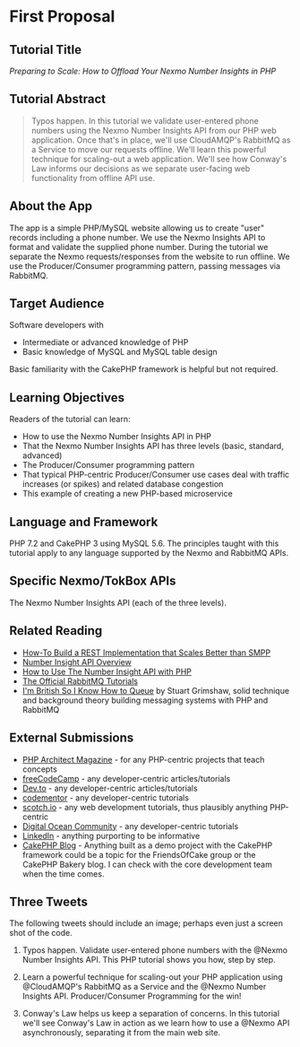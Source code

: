 # First Proposal

## Tutorial Title

_Preparing to Scale: How to Offload Your Nexmo Number Insights in PHP_

## Tutorial Abstract

> Typos happen. In this tutorial we validate user-entered phone numbers using the Nexmo
> Number Insights API from our PHP web application. Once that's in place, we'll use CloudAMQP's
> RabbitMQ as a Service to move our requests offline. We'll learn this powerful technique for
> scaling-out a web application. We'll see how Conway's Law informs our decisions as we separate
> user-facing web functionality from offline API use.

## About the App

The app is a simple PHP/MySQL website allowing us to create "user" records including a phone number.
We use the Nexmo Insights API to format and validate the supplied phone number. During the tutorial
we separate the Nexmo requests/responses from the website to run offline. We use the Producer/Consumer
programming pattern, passing messages via RabbitMQ.

## Target Audience

Software developers with 

 - Intermediate or advanced knowledge of PHP
 - Basic knowledge of MySQL and MySQL table design
 
Basic familiarity with the CakePHP framework is helpful but not required.

## Learning Objectives

Readers of the tutorial can learn:

 - How to use the Nexmo Number Insights API in PHP
 - That the Nexmo Number Insights API has three levels (basic, standard, advanced)
 - The Producer/Consumer programming pattern 
 - That typical PHP-centric Producer/Consumer use cases deal with traffic increases (or spikes)
   and related database congestion
 - This example of creating a new PHP-based microservice
 
## Language and Framework

PHP 7.2 and CakePHP 3 using MySQL 5.6. The principles taught with this tutorial apply to any 
language supported by the Nexmo and RabbitMQ APIs.

## Specific Nexmo/TokBox APIs

The Nexmo Number Insights API (each of the three levels).

## Related Reading

 - [How-To Build a REST Implementation that Scales Better than SMPP](https://www.nexmo.com/blog/2016/03/25/build-rest-implementation-scales-better-smpp/)
 - [Number Insight API Overview](https://developer.nexmo.com/number-insight/overview)
 - [How to Use The Number Insight API with PHP](https://www.nexmo.com/blog/2019/03/29/how-to-use-number-insight-with-php-dr/)
 - [The Official RabbitMQ Tutorials](https://www.rabbitmq.com/getstarted.html)
 - [I'm British So I Know How to Queue](https://leanpub.com/im_british_so_i_know_how_to_queue)
   by Stuart Grimshaw, solid technique and background theory building messaging systems with
   PHP and RabbitMQ
   
## External Submissions

 - [PHP Architect Magazine](https://www.phparch.com/) - for any PHP-centric projects that teach concepts
 - [freeCodeCamp](https://medium.freecodecamp.org/) - any developer-centric articles/tutorials
 - [Dev.to](https://dev.to/) - any developer-centric articles/tutorials
 - [codementor](https://www.codementor.io/community/trending) - any developer-centric tutorials
 - [scotch.io](https://scotch.io/) - any web development tutorials, thus plausibly anything PHP-centric
 - [Digital Ocean Community](https://www.digitalocean.com/community/tutorials) - any developer-centric tutorials
 - [LinkedIn](https://www.linkedin.com/) - anything purporting to be informative
 - [CakePHP Blog](https://bakery.cakephp.org/) - Anything built as a demo project with the CakePHP framework
   could be a topic for the FriendsOfCake group or the CakePHP Bakery blog. I can check with the core development
   team when the time comes.
   
## Three Tweets

The following tweets should include an image; perhaps even just a screen shot of the code.

1. Typos happen. Validate user-entered phone numbers with the @Nexmo Number Insights API. This PHP tutorial shows you how, step by step.

2. Learn a powerful technique for scaling-out your PHP application using @CloudAMQP's RabbitMQ as a Service and the @Nexmo Number Insights API. Producer/Consumer Programming for the win!

3. Conway's Law helps us keep a separation of concerns. In this tutorial we'll see Conway's Law in action as we learn how to use a @Nexmo API asynchronously, separating it from the main web site.

